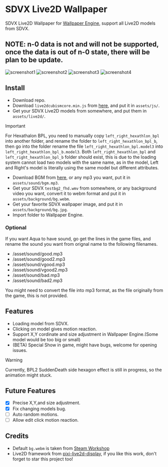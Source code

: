 # SDVX Live2D Wallpaper
SDVX Live2D Wallpaper for [Wallpaper Engine](https://store.steampowered.com/app/431960/Wallpaper_Engine/), support all Live2D models from SDVX.
## NOTE: n-0 data is not and will not be supported, once the data is out of n-0 state, there will be plan to be update.
  
![screenshot1](screenshot1.jpg)
![screenshot2](screenshot2.png)
![screenshot3](screenshot3.jpg)
![screenshot4](screenshot4.jpg)


## Install
- Download repo.
- Download `live2dcubismcore.min.js` from [here](https://www.live2d.com/download/cubism-sdk/download-web/), and put it in `assets/js/`.
- Get your SDVX Live2D models from somewhere, and put them in `assets/live2d/`.

> [!IMPORTANT]
> For Hexathalon BPL, you need to manually copy `left_right_hexathlon_bpl` into another folder, and rename the folder to `left_right_hexathlon_bpl_b`, then go into the folder rename the file `left_right_hexathlon_bpl.model3` into `left_right_hexathlon_bpl_b.model3`. Both `left_right_hexathlon_bpl` and `left_right_hexathlon_bpl_b` folder should exist, this is due to the loading system cannot load two models with the same name, as in the model, Left and Right's model is literally using the same model but different attributes.

- Download BGM from [here](https://www.youtube.com/watch?v=tBd_QlnYwNg), or any mp3 you want, put it in `assets/sound/bgm.mp3`.
- Get your SDVX `testbg2_fhd.wmv` from somewhere, or any background video you want, convert it to webm format and put it in `assets/background/bg.webm`.
- Get your favorite SDVX wallpaper image, and put it in `assets/background/bg.jpg`.
- Import folder to Wallpaper Engine. 

### Optional
If you want Aqua to have sound, go get the lines in the game files, and rename the sound you want from orignal name to the following filenames.
- /asset/sound/good.mp3
- /asset/sound/good2.mp3
- /asset/sound/vgood.mp3
- /asset/sound/vgood2.mp3
- /asset/sound/bad.mp3
- /asset/sound/bad2.mp3

You might need to convert the file into mp3 format, as the file originally from the game, this is not provided.

## Features
- Loading model from SDVX.
- Clicking on model gives motion reaction.
- Support X,Y cordinate and size adjustment in Wallpaper Engine.(Some model would be too big or small)
- (BETA) Special Show in game, might have bugs, welcome for opening issues.

> [!WARNING]
> Currently, BPL2 SuddenDeath side hexagon effect is still in progress, so the animation might stuck.

## Future Features
- [x] Precise X,Y,and size adjustment.
- [x] Fix changing models bug.
- [ ] Auto random motions.
- [ ] Allow edit click motion reaction.

## Credits
- Default `bg.webm` is taken from [Steam Workshop](https://steamcommunity.com/sharedfiles/filedetails/?id=1940540424)
- Live2D framework from [pixi-live2d-display](https://github.com/guansss/pixi-live2d-display), if you like this work, don't forget to star this project too!
